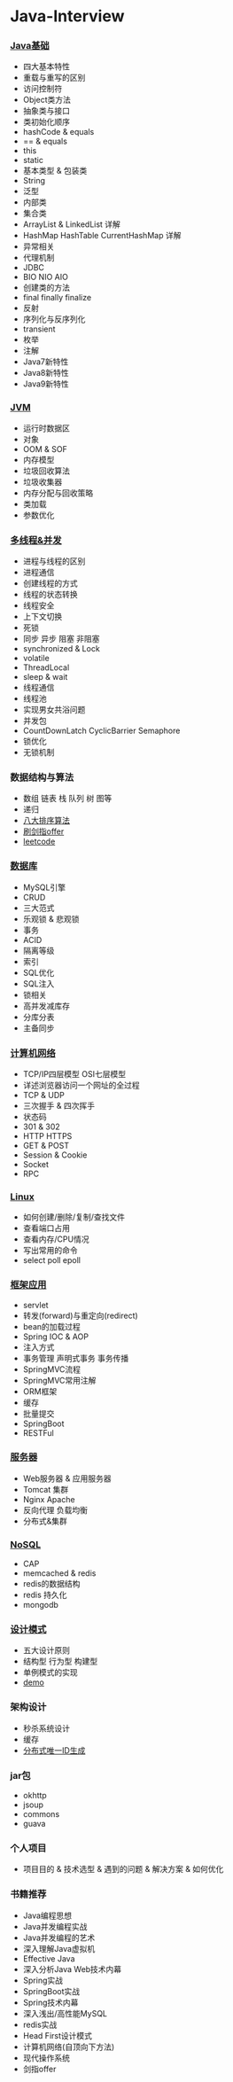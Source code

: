 ﻿# Java-Interview
### [Java基础](https://github.com/MelloChan/java-interview/blob/master/content/Java-Base.md)
- 四大基本特性
- 重载与重写的区别
- 访问控制符
- Object类方法
- 抽象类与接口
- 类初始化顺序
- hashCode & equals
- == & equals
- this
- static
- 基本类型 & 包装类
- String
- 泛型
- 内部类
- 集合类
- ArrayList & LinkedList 详解
- HashMap HashTable CurrentHashMap 详解
- 异常相关
- 代理机制
- JDBC
- BIO NIO AIO
- 创建类的方法
- final finally finalize
- 反射
- 序列化与反序列化
- transient
- 枚举
- 注解
- Java7新特性
- Java8新特性
- Java9新特性

### [JVM](https://github.com/MelloChan/java-interview/blob/master/content/JVM.md)
- 运行时数据区
- 对象
- OOM & SOF
- 内存模型
- 垃圾回收算法
- 垃圾收集器
- 内存分配与回收策略
- 类加载
- 参数优化

### [多线程&并发](https://github.com/MelloChan/java-interview/blob/master/content/Thread-Concurrent.md)
- 进程与线程的区别
- 进程通信
- 创建线程的方式
- 线程的状态转换
- 线程安全
- 上下文切换
- 死锁
- 同步 异步 阻塞 非阻塞 
- synchronized & Lock 
- volatile
- ThreadLocal
- sleep & wait 
- 线程通信
- 线程池
- 实现男女共浴问题  
- 并发包
- CountDownLatch CyclicBarrier Semaphore  
- 锁优化
- 无锁机制

### 数据结构与算法
- 数组 链表 栈 队列 树 图等
- 递归
- [八大排序算法](https://github.com/MelloChan/java-interview/blob/master/java-exam/src/algorithm)
- [刷剑指offer](https://github.com/MelloChan/interviews-coding)
- [leetcode](https://leetcode.com/problemset/algorithms/) 

### [数据库](https://github.com/MelloChan/java-interview/blob/master/content/DB.md)
- MySQL引擎
- CRUD
- 三大范式
- 乐观锁 & 悲观锁
- 事务
- ACID
- 隔离等级
- 索引
- SQL优化
- SQL注入
- 锁相关
- 高并发减库存
- 分库分表
- 主备同步

### [计算机网络](https://github.com/MelloChan/java-interview/blob/master/content/Network.md)
- TCP/IP四层模型 OSI七层模型
- 详述浏览器访问一个网址的全过程  
- TCP & UDP
- 三次握手 & 四次挥手
- 状态码
- 301 & 302
- HTTP HTTPS
- GET & POST 
- Session & Cookie
- Socket    
- RPC

### [Linux](https://github.com/MelloChan/java-interview/blob/master/content/Linux.md)
- 如何创建/删除/复制/查找文件
- 查看端口占用
- 查看内存/CPU情况
- 写出常用的命令
- select poll epoll

### [框架应用](https://github.com/MelloChan/java-interview/blob/master/content/Framework.md)
- servlet
- 转发(forward)与重定向(redirect) 
- bean的加载过程
- Spring IOC & AOP
- 注入方式
- 事务管理 声明式事务 事务传播
- SpringMVC流程
- SpringMVC常用注解
- ORM框架
- 缓存
- 批量提交
- SpringBoot
- RESTFul

### [服务器](https://github.com/MelloChan/java-interview/blob/master/content/Server.md)
- Web服务器 & 应用服务器
- Tomcat 集群
- Nginx Apache
- 反向代理 负载均衡  
- 分布式&集群 

### [NoSQL](https://github.com/MelloChan/java-interview/blob/master/content/NoSQL.md)
- CAP
- memcached & redis
- redis的数据结构
- redis 持久化
- mongodb

### [设计模式](https://github.com/MelloChan/java-interview/blob/master/content/Java-Design.md)
- 五大设计原则
- 结构型 行为型 构建型
- 单例模式的实现
- [demo](https://github.com/MelloChan/java-design)

### 架构设计
- 秒杀系统设计
- 缓存
- [分布式唯一ID生成](https://github.com/MelloChan/java-interview/blob/master/content/unique-id.md)

### jar包
- okhttp
- jsoup
- commons
- guava

### 个人项目
- 项目目的 & 技术选型 & 遇到的问题 & 解决方案 & 如何优化

### 书籍推荐
- Java编程思想
- Java并发编程实战
- Java并发编程的艺术
- 深入理解Java虚拟机
- Effective Java
- 深入分析Java Web技术内幕
- Spring实战
- SpringBoot实战
- Spring技术内幕
- 深入浅出/高性能MySQL
- redis实战
- Head First设计模式
- 计算机网络(自顶向下方法)
- 现代操作系统
- 剑指offer 